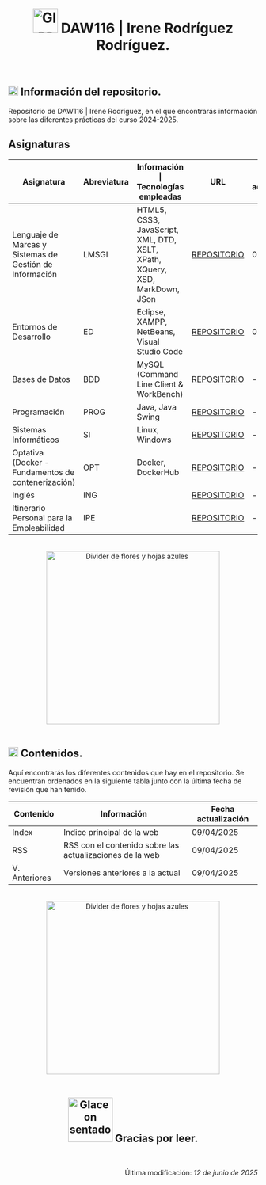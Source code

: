 <div align="center">
    <h1>
        <img src="https://media3.giphy.com/media/v1.Y2lkPTc5MGI3NjExZ2tncGVxZms3Zm9ocGxqc3dnOXZrMHNtcDRmcXhtcXQweDlpdW5qbSZlcD12MV9pbnRlcm5hbF9naWZfYnlfaWQmY3Q9cw/oV1KNfhBbogI8/giphy.gif" alt="Glaceon Gif Pixel Art" width="50">
        DAW116 | Irene Rodríguez Rodríguez.
    </h1>
</div>

<br>

<div>
    <h2>
        <img src="https://media.tenor.com/uj-429a6v-YAAAAi/pixel-art-gmail.gif" alt="Signo exclamación e interrogación" width="20">
        Información del repositorio.
    </h2>
    <p>Repositorio de DAW116 | Irene Rodríguez, en el que encontrarás información sobre las diferentes prácticas del curso 2024-2025.</p>

<h2>Asignaturas</h2>
    <table>
        <thead>
            <th>Asignatura</th>
            <th>Abreviatura</th>
            <th>Información | Tecnologías empleadas</th>
            <th>URL</th>
            <th>Fecha actualización</th>
        </thead>
        <tbody>
            <tr>
                <td>Lenguaje de Marcas y Sistemas de Gestión de Información</td>
                <td>LMSGI</td>
                <td>HTML5, CSS3, JavaScript, XML, DTD, XSLT, XPath, XQuery, XSD, MarkDown, JSon</td>
                <td><a href="https://github.com/irenerodriguezrod/116LMSGIProyectoLMSGI">REPOSITORIO</a></td>
                <td>09.Jun.2025</td>
            <tr>
            <tr>
                <td>Entornos de Desarrollo</td>
                <td>ED</td>
                <td>Eclipse, XAMPP, NetBeans, Visual Studio Code</td>
                <td><a href="https://github.com/irenerodriguezrod/116EDProyectoED">REPOSITORIO</a></td>
                <td>09.Jun.2025</td>
            <tr>
            <tr>
                <td>Bases de Datos</td>
                <td>BDD</td>
                <td>MySQL (Command Line Client & WorkBench)</td>
                <td><a href="https://github.com/irenerodriguezrod/116BDProyectoBD">REPOSITORIO</a></td>
                <td>---</td>
            <tr>
            <tr>
                <td>Programación</td>
                <td>PROG</td>
                <td>Java, Java Swing</td>
                <td><a href="https://github.com/irenerodriguezrod/116PROGProyectoPROG">REPOSITORIO</a></td>
                <td>---</td>
            <tr>
            <tr>
                <td>Sistemas Informáticos</td>
                <td>SI</td>
                <td>Linux, Windows</td>
                <td><a href="https://github.com/irenerodriguezrod/116SIProyectoSI">REPOSITORIO</a></td>
                <td>---</td>
            <tr>
            <tr>
                <td>Optativa (Docker - Fundamentos de contenerización)</td>
                <td>OPT</td>
                <td>Docker, DockerHub</td>
                <td><a href="https://github.com/irenerodriguezrod/116OPTProyectoOPT">REPOSITORIO</a></td>
                <td>---</td>
            <tr>
            <tr>
                <td>Inglés</td>
                <td>ING</td>
                <td></td>
                <td><a href="https://github.com/irenerodriguezrod/116INGProyectoING">REPOSITORIO</a></td>
                <td>---</td>
            <tr>
            <tr>
                <td>Itinerario Personal para la Empleabilidad</td>
                <td>IPE</td>
                <td></td>
                <td><a href="https://github.com/irenerodriguezrod/116IPEProyectoIPE">REPOSITORIO</a></td>
                <td>---</td>
            <tr>
        </tbody>
    </table>
</div>

<br>

<div align="center">
    <img src="https://media4.giphy.com/media/v1.Y2lkPTc5MGI3NjExZjMyYmNvZWo0YmNubGZxcjk1Zmt3aHJxZHJvdzJ3Zm8za3o0YzB4MiZlcD12MV9pbnRlcm5hbF9naWZfYnlfaWQmY3Q9cw/S2ZSkxAa718ZoaTGSa/giphy.gif" alt="Divider de flores y hojas azules" width="350">
</div>

<br>

<div>
    <h2>
        <img src="https://media.tenor.com/uj-429a6v-YAAAAi/pixel-art-gmail.gif" alt="Signo exclamación e interrogación" width="20">
        Contenidos.
    </h2>
    <p>Aquí encontrarás los diferentes contenidos que hay en el repositorio. Se encuentran ordenados en la siguiente tabla junto con la última fecha de revisión que han tenido.</p>
    <table>
        <thead>
            <th>Contenido</th>
            <th>Información</th>
            <th>Fecha actualización</th>
        </thead>
        <tbody>
            <tr>
                <td>Index</td>
                <td>Indice principal de la web</td>
                <td>09/04/2025</td>
            <tr>
            <tr>
                <td>RSS</td>
                <td>RSS con el contenido sobre las actualizaciones de la web</td>
                <td>09/04/2025</td>
            <tr>
            <tr>
                <td>V. Anteriores</td>
                <td>Versiones anteriores a la actual</td>
                <td>09/04/2025</td>
            <tr>
        </tbody>
    </table>
</div>

<br>

<div align="center">
    <img src="https://media4.giphy.com/media/v1.Y2lkPTc5MGI3NjExZjMyYmNvZWo0YmNubGZxcjk1Zmt3aHJxZHJvdzJ3Zm8za3o0YzB4MiZlcD12MV9pbnRlcm5hbF9naWZfYnlfaWQmY3Q9cw/S2ZSkxAa718ZoaTGSa/giphy.gif" alt="Divider de flores y hojas azules" width="350">
</div>

<br>

<div align="center">
    <h2>
        <img src="https://media1.giphy.com/media/v1.Y2lkPTc5MGI3NjExdTl6cmlsYzB6dW9hOXA2ZTBzcWV5b3F4b3RvMHN4b2txbzU4NzQxbSZlcD12MV9pbnRlcm5hbF9naWZfYnlfaWQmY3Q9cw/gx4u5lLK3PgSq31FuI/giphy.gif" alt="Glaceon sentado" width="90">
        Gracias por leer.
    </h2>
</div>

<br>

<div align="right">
    <p>Última modificación:<i> 12 de junio de 2025</i></p>
</div>
